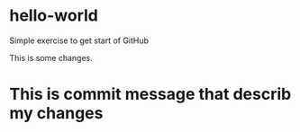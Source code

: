 # hello-world
Simple exercise to get start of GitHub

This is some changes.

# This is commit message that describ my changes
